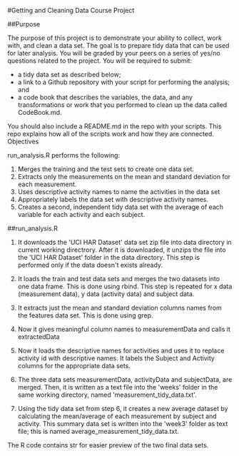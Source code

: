 #Getting and Cleaning Data Course Project

##Purpose

The purpose of this project is to demonstrate your ability to collect, work with, and clean a data set. The goal is to prepare tidy data that can be used for later analysis. You will be graded by your peers on a series of yes/no questions related to the project. You will be required to submit:

* a tidy data set as described below;
* a link to a Github repository with your script for performing the analysis; and
* a code book that describes the variables, the data, and any transformations or work that you performed to clean up the data called CodeBook.md.

You should also include a README.md in the repo with your scripts. This repo explains how all of the scripts work and how they are connected.
Objectives

run_analysis.R performs the following:

1. Merges the training and the test sets to create one data set.
2. Extracts only the measurements on the mean and standard deviation for each measurement.
3. Uses descriptive activity names to name the activities in the data set
4. Appropriately labels the data set with descriptive activity names.
5. Creates a second, independent tidy data set with the average of each variable for each activity and each subject.

##run_analysis.R

1. It downloads the 'UCI HAR Dataset' data set zip file into data directory in current working directrory. After it is downloaded, it unzips the file into the 'UCI HAR Dataset' folder in the data directory. This step is performed only if the data doesn't exists already.
    
2. It loads the train and test data sets and merges the two datasets into one data frame. This is done using rbind. This step is repeated for x data (measurement data), y data (activity data) and subject data.

3. It extracts just the mean and standard deviation columns names from the features data set. This is done using grep.

4. Now it gives meaningful column names to measurementData and calls it extractedData

5. Now it loads the descriptive names for activities and uses it to replace activity id with descriptive names. It labels the Subject and Activity columns for the appropriate data sets.

6. The three data sets measurementData, activityData and subjectData, are merged. Then, it is written as a text file into the 'weeks' folder in the same working directory, named 'measurement_tidy_data.txt'.

7. Using the tidy data set from step 6, it creates a new average dataset by calculating the mean/average of each measurement by subject and activity. This summary data set is written into the 'week3' folder as text file; this is named average_measurement_tidy_data.txt.

The R code contains str for easier preview of the two final data sets.
